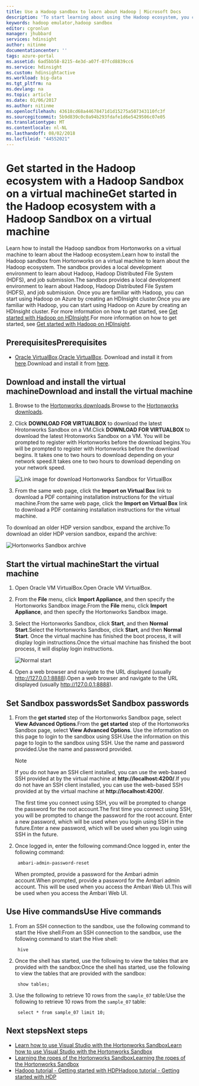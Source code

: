 ```yaml
---
title: Use a Hadoop sandbox to learn about Hadoop | Microsoft Docs
description: 'To start learning about using the Hadoop ecosystem, you can set up a Hadoop sandbox from Hortonworks on an Azure virtual machine. '
keywords: hadoop emulator,hadoop sandbox
editor: cgronlun
manager: jhubbard
services: hdinsight
author: nitinme
documentationcenter: ''
tags: azure-portal
ms.assetid: 6ad5bb58-8215-4e3d-a07f-07fcd8839cc6
ms.service: hdinsight
ms.custom: hdinsightactive
ms.workload: big-data
ms.tgt_pltfrm: na
ms.devlang: na
ms.topic: article
ms.date: 01/06/2017
ms.author: nitinme
ms.openlocfilehash: 43618cd68a44678471d1d15275a507343110fc3f
ms.sourcegitcommit: 5b9d839c0c0a94b293fdafe1d6e5429506c07e05
ms.translationtype: MT
ms.contentlocale: nl-NL
ms.lasthandoff: 08/02/2018
ms.locfileid: "44552021"
---
```

# <a name="get-started-in-the-hadoop-ecosystem-with-a-hadoop-sandbox-on-a-virtual-machine"></a><span data-ttu-id="e8770-104">Get started in the Hadoop ecosystem with a Hadoop Sandbox on a virtual machine</span><span class="sxs-lookup"><span data-stu-id="e8770-104">Get started in the Hadoop ecosystem with a Hadoop Sandbox on a virtual machine</span></span>

<span data-ttu-id="e8770-105">Learn how to install the Hadoop sandbox from Hortonworks on a virtual machine to learn about the Hadoop ecosystem.</span><span class="sxs-lookup"><span data-stu-id="e8770-105">Learn how to install the Hadoop sandbox from Hortonworks on a virtual machine to learn about the Hadoop ecosystem.</span></span> <span data-ttu-id="e8770-106">The sandbox provides a local development environment to learn about Hadoop, Hadoop Distributed File System (HDFS), and job submission.</span><span class="sxs-lookup"><span data-stu-id="e8770-106">The sandbox provides a local development environment to learn about Hadoop, Hadoop Distributed File System (HDFS), and job submission.</span></span> <span data-ttu-id="e8770-107">Once you are familiar with Hadoop, you can start using Hadoop on Azure by creating an HDInsight cluster.</span><span class="sxs-lookup"><span data-stu-id="e8770-107">Once you are familiar with Hadoop, you can start using Hadoop on Azure by creating an HDInsight cluster.</span></span> <span data-ttu-id="e8770-108">For more information on how to get started, see [Get started with Hadoop on HDInsight](hdinsight-hadoop-linux-tutorial-get-started.md).</span><span class="sxs-lookup"><span data-stu-id="e8770-108">For more information on how to get started, see [Get started with Hadoop on HDInsight](hdinsight-hadoop-linux-tutorial-get-started.md).</span></span>

## <a name="prerequisites"></a><span data-ttu-id="e8770-109">Prerequisites</span><span class="sxs-lookup"><span data-stu-id="e8770-109">Prerequisites</span></span>
* <span data-ttu-id="e8770-110">[Oracle VirtualBox](https://www.virtualbox.org/).</span><span class="sxs-lookup"><span data-stu-id="e8770-110">[Oracle VirtualBox](https://www.virtualbox.org/).</span></span> <span data-ttu-id="e8770-111">Download and install it from [here](https://www.virtualbox.org/wiki/Downloads).</span><span class="sxs-lookup"><span data-stu-id="e8770-111">Download and install it from [here](https://www.virtualbox.org/wiki/Downloads).</span></span>



## <a name="download-and-install-the-virtual-machine"></a><span data-ttu-id="e8770-112">Download and install the virtual machine</span><span class="sxs-lookup"><span data-stu-id="e8770-112">Download and install the virtual machine</span></span>
1. <span data-ttu-id="e8770-113">Browse to the [Hortonworks downloads](http://hortonworks.com/downloads/#sandbox).</span><span class="sxs-lookup"><span data-stu-id="e8770-113">Browse to the [Hortonworks downloads](http://hortonworks.com/downloads/#sandbox).</span></span>
2. <span data-ttu-id="e8770-114">Click **DOWNLOAD FOR VIRTUALBOX** to download the latest Hrotonworks Sandbox on a VM.</span><span class="sxs-lookup"><span data-stu-id="e8770-114">Click **DOWNLOAD FOR VIRTUALBOX** to download the latest Hrotonworks Sandbox on a VM.</span></span> <span data-ttu-id="e8770-115">You will be prompted to register with Hortonworks before the download begins.</span><span class="sxs-lookup"><span data-stu-id="e8770-115">You will be prompted to register with Hortonworks before the download begins.</span></span> <span data-ttu-id="e8770-116">It takes one to two hours to download depending on your network speed.</span><span class="sxs-lookup"><span data-stu-id="e8770-116">It takes one to two hours to download depending on your network speed.</span></span>
   
    ![Link image for download Hortonworks Sandbox for VirtualBox](https://docstestmedia1.blob.core.windows.net/azure-media/articles/hdinsight/media/hdinsight-hadoop-emulator-get-started/download-sandbox.png)
3. <span data-ttu-id="e8770-118">From the same web page, click the **Import on Virtual Box** link to download a PDF containing installation instructions for the virtual machine.</span><span class="sxs-lookup"><span data-stu-id="e8770-118">From the same web page, click the **Import on Virtual Box** link to download a PDF containing installation instructions for the virtual machine.</span></span>

<span data-ttu-id="e8770-119">To download an older HDP version sandbox, expand the archive:</span><span class="sxs-lookup"><span data-stu-id="e8770-119">To download an older HDP version sandbox, expand the archive:</span></span>

![Hortonworks Sandbox archive](https://docstestmedia1.blob.core.windows.net/azure-media/articles/hdinsight/media/hdinsight-hadoop-emulator-get-started/hortonworks-sandbox-archive.png)


## <a name="start-the-virtual-machine"></a><span data-ttu-id="e8770-121">Start the virtual machine</span><span class="sxs-lookup"><span data-stu-id="e8770-121">Start the virtual machine</span></span>

1. <span data-ttu-id="e8770-122">Open Oracle VM VirtualBox.</span><span class="sxs-lookup"><span data-stu-id="e8770-122">Open Oracle VM VirtualBox.</span></span>
2. <span data-ttu-id="e8770-123">From the **File** menu, click **Import Appliance**, and then specify the Hortonworks Sandbox image.</span><span class="sxs-lookup"><span data-stu-id="e8770-123">From the **File** menu, click **Import Appliance**, and then specify the Hortonworks Sandbox image.</span></span>
1. <span data-ttu-id="e8770-124">Select the Hortonworks Sandbox, click **Start**, and then **Normal Start**.</span><span class="sxs-lookup"><span data-stu-id="e8770-124">Select the Hortonworks Sandbox, click **Start**, and then **Normal Start**.</span></span> <span data-ttu-id="e8770-125">Once the virtual machine has finished the boot process, it will display login instructions.</span><span class="sxs-lookup"><span data-stu-id="e8770-125">Once the virtual machine has finished the boot process, it will display login instructions.</span></span>
   
    ![Normal start](https://docstestmedia1.blob.core.windows.net/azure-media/articles/hdinsight/media/hdinsight-hadoop-emulator-get-started/normal-start.png)
2. <span data-ttu-id="e8770-127">Open a web browser and navigate to the URL displayed (usually http://127.0.0.1:8888).</span><span class="sxs-lookup"><span data-stu-id="e8770-127">Open a web browser and navigate to the URL displayed (usually http://127.0.0.1:8888).</span></span>

## <a name="set-sandbox-passwords"></a><span data-ttu-id="e8770-128">Set Sandbox passwords</span><span class="sxs-lookup"><span data-stu-id="e8770-128">Set Sandbox passwords</span></span>

1. <span data-ttu-id="e8770-129">From the **get started** step of the Hortonworks Sandbox page, select **View Advanced Options**.</span><span class="sxs-lookup"><span data-stu-id="e8770-129">From the **get started** step of the Hortonworks Sandbox page, select **View Advanced Options**.</span></span> <span data-ttu-id="e8770-130">Use the information on this page to login to the sandbox using SSH.</span><span class="sxs-lookup"><span data-stu-id="e8770-130">Use the information on this page to login to the sandbox using SSH.</span></span> <span data-ttu-id="e8770-131">Use the name and password provided.</span><span class="sxs-lookup"><span data-stu-id="e8770-131">Use the name and password provided.</span></span>
   
   > [!NOTE]
   > <span data-ttu-id="e8770-132">If you do not have an SSH client installed, you can use the web-based SSH provided at by the virtual machine at **http://localhost:4200/**.</span><span class="sxs-lookup"><span data-stu-id="e8770-132">If you do not have an SSH client installed, you can use the web-based SSH provided at by the virtual machine at **http://localhost:4200/**.</span></span>
   > 
   
    <span data-ttu-id="e8770-133">The first time you connect using SSH, you will be prompted to change the password for the root account.</span><span class="sxs-lookup"><span data-stu-id="e8770-133">The first time you connect using SSH, you will be prompted to change the password for the root account.</span></span> <span data-ttu-id="e8770-134">Enter a new password, which will be used when you login using SSH in the future.</span><span class="sxs-lookup"><span data-stu-id="e8770-134">Enter a new password, which will be used when you login using SSH in the future.</span></span>
2. <span data-ttu-id="e8770-135">Once logged in, enter the following command:</span><span class="sxs-lookup"><span data-stu-id="e8770-135">Once logged in, enter the following command:</span></span>
   
        ambari-admin-password-reset
   
    <span data-ttu-id="e8770-136">When prompted, provide a password for the Ambari admin account.</span><span class="sxs-lookup"><span data-stu-id="e8770-136">When prompted, provide a password for the Ambari admin account.</span></span> <span data-ttu-id="e8770-137">This will be used when you access the Ambari Web UI.</span><span class="sxs-lookup"><span data-stu-id="e8770-137">This will be used when you access the Ambari Web UI.</span></span>

## <a name="use-hive-commands"></a><span data-ttu-id="e8770-138">Use Hive commands</span><span class="sxs-lookup"><span data-stu-id="e8770-138">Use Hive commands</span></span>

1. <span data-ttu-id="e8770-139">From an SSH connection to the sandbox, use the following command to start the Hive shell:</span><span class="sxs-lookup"><span data-stu-id="e8770-139">From an SSH connection to the sandbox, use the following command to start the Hive shell:</span></span>
   
        hive
2. <span data-ttu-id="e8770-140">Once the shell has started, use the following to view the tables that are provided with the sandbox:</span><span class="sxs-lookup"><span data-stu-id="e8770-140">Once the shell has started, use the following to view the tables that are provided with the sandbox:</span></span>
   
        show tables;
3. <span data-ttu-id="e8770-141">Use the following to retrieve 10 rows from the `sample_07` table:</span><span class="sxs-lookup"><span data-stu-id="e8770-141">Use the following to retrieve 10 rows from the `sample_07` table:</span></span>
   
        select * from sample_07 limit 10;

## <a name="next-steps"></a><span data-ttu-id="e8770-142">Next steps</span><span class="sxs-lookup"><span data-stu-id="e8770-142">Next steps</span></span>
* [<span data-ttu-id="e8770-143">Learn how to use Visual Studio with the Hortonworks Sandbox</span><span class="sxs-lookup"><span data-stu-id="e8770-143">Learn how to use Visual Studio with the Hortonworks Sandbox</span></span>](hdinsight-hadoop-emulator-visual-studio.md)
* [<span data-ttu-id="e8770-144">Learning the ropes of the Hortonworks Sandbox</span><span class="sxs-lookup"><span data-stu-id="e8770-144">Learning the ropes of the Hortonworks Sandbox</span></span>](http://hortonworks.com/hadoop-tutorial/learning-the-ropes-of-the-hortonworks-sandbox/)
* [<span data-ttu-id="e8770-145">Hadoop tutorial - Getting started with HDP</span><span class="sxs-lookup"><span data-stu-id="e8770-145">Hadoop tutorial - Getting started with HDP</span></span>](http://hortonworks.com/hadoop-tutorial/hello-world-an-introduction-to-hadoop-hcatalog-hive-and-pig/)




